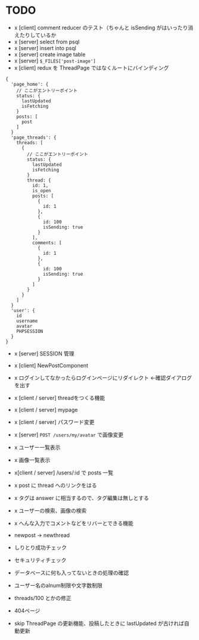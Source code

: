 # TODO
- x [client] comment reducer のテスト（ちゃんと isSending がはいったり消えたりしているか
- x [server] select from psql
- x [server] insert into psql
- x [server] create image table
- x [server] `$_FILES['post-image']`
- x [client] redux を ThreadPage ではなくルートにバインディング
```
{
  'page_home': {
    // ここがエントリーポイント
    status: {
      lastUpdated
      isFetching
    }
    posts: [
      post
    ]
  }
  'page_threads': {
    threads: [
      {
        // ここがエントリーポイント
        status: {
          lastUpdated
          isFetching
        }
        thread: {
          id: 1,
          is_open
          posts: [
            {
              id: 1
            },
            {
              id: 100
              isSending: true
            }
          ],
          comments: [
            {
              id: 1
            },
            {
              id: 100
              isSending: true
            }
          ]
        }
      }
    ]
  }
  'user': {
    id
    username
    avatar
    PHPSESSION
  }
}
```
- x [server] SESSION 管理
- x [client] NewPostComponent
- x ログインしてなかったらログインページにリダイレクト ←確認ダイアログを出す
- x [client / server] threadをつくる機能
- x [client / server] mypage
- x [client / server] パスワード変更
- x [server] `POST /users/my/avatar` で画像変更
- x ユーザー一覧表示
- x 画像一覧表示
- x[client / server] /users/:id で posts 一覧
- x post に thread へのリンクをはる
- x タグは answer に相当するので、タグ編集は無しとする
- x ユーザーの検索、画像の検索 
- x へんな入力でコメントなどをリバーとできる機能
- newpost -> newthread
- しりとり成功チェック
- セキュリティチェック
- データベースに何も入ってないときの処理の確認
- ユーザー名のalnum制限や文字数制限 
- threads/100 とかの修正
- 404ページ

- skip ThreadPage の更新機能、投稿したときに lastUpdated が古ければ自動更新
